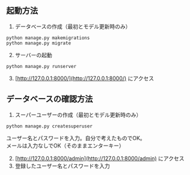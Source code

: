 ## 起動方法
1. データベースの作成（最初とモデル更新時のみ）
```
python manage.py makemigrations
python manage.py migrate
```
2. サーバーの起動
```
python manage.py runserver
```
3. [http://127.0.0.1:8000/](http://127.0.0.1:8000/) にアクセス

## データベースの確認方法
1. スーパーユーザーの作成（最初とモデル更新時のみ）
```
python manage.py createsuperuser
```
ユーザー名とパスワードを入力。自分で考えたものでOK。  
メールは入力なしでOK（そのままエンターキー）

2. [http://127.0.0.1:8000/admin](http://127.0.0.1:8000/admin) にアクセス
3. 登録したユーザー名とパスワードを入力
